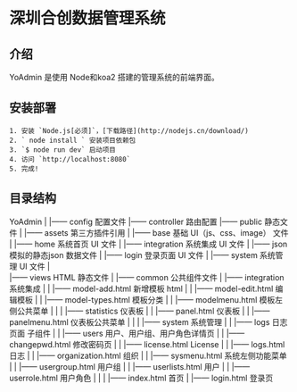 #  深圳合创数据管理系统

## 介绍
YoAdmin 是使用 Node和koa2 搭建的管理系统的前端界面。

## 安装部署

```
1. 安装 `Node.js[必须]`，[下载路径](http://nodejs.cn/download/)
2. ` node install ` 安装项目依赖包
3. `$ node run dev` 启动项目
4. 访问 `http://localhost:8080`
5. 完成!
```

## 目录结构

YoAdmin
|
|—— config                                        配置文件
|—— controller                                    路由配置
|—— public                                        静态文件
|     |—— assets                                  第三方插件引用
|     |—— base                                    基础 UI（js、css、image） 文件
|     |—— home                                    系统首页 UI 文件
|     |—— integration                             系统集成 UI 文件
|     |—— json                                    模拟的静态json 数据文件
|     |—— login                                   登录页面 UI 文件
|     |—— system                                  系统管理 UI 文件
|     
|—— views                                         HTML 静态文件
|     |—— common                                  公共组件文件
|     |—— integration                             系统集成
|     |     |—— model-add.html                    新增模板 html
|     |     |—— model-edit.html                   编辑模板
|     |     |—— model-types.html                  模板分类
|     |     |—— modelmenu.html                    模板左侧公共菜单
|     |
|     |—— statistics                              仪表板
|     |     |—— panel.html                        仪表板
|     |     |—— panelmenu.html                    仪表板公共菜单
|     |
|     |—— system                                  系统管理
|     |     |—— logs                              日志页面 子组件
|     |     |—— users                             用户、用户组、用户角色详情页
|     |     |—— changepwd.html                    修改密码页
|     |     |—— license.html                      License
|     |     |—— logs.html                         日志
|     |     |—— organization.html                 组织
|     |     |—— sysmenu.html                      系统左侧功能菜单
|     |     |—— usergroup.html                    用户组
|     |     |—— userlists.html                    用户
|     |     |—— userrole.html                     用户角色
|     |
|     |—— index.html                              首页
|     |—— login.html                              登录页
